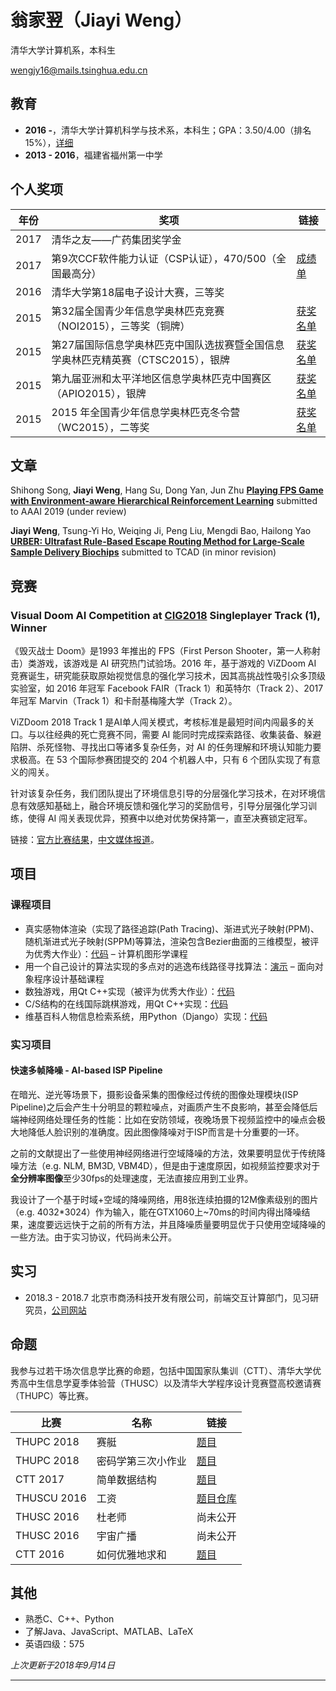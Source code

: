 # 翁家翌（Jiayi Weng）

清华大学计算机系，本科生

[wengjy16@mails.tsinghua.edu.cn](mailto:wengjy16@mails.tsinghua.edu.cn)

## 教育

- **2016 -**，清华大学计算机科学与技术系，本科生；GPA：3.50/4.00（排名15%），[详细](/cv/courses_zh.html)
- **2013 - 2016**，福建省福州第一中学

## 个人奖项

| 年份 | 奖项                                                         | 链接                                                         |
| ---- | ------------------------------------------------------------ | ------------------------------------------------------------ |
| 2017 | 清华之友——广药集团奖学金                                     |                                                              |
| 2017 | 第9次CCF软件能力认证（CSP认证），470/500（全国最高分）       | [成绩单](http://cspro.org/lead/dformsys/application/ccf/pdf/201708506634.pdf) |
| 2016 | 清华大学第18届电子设计大赛，三等奖                           |                                                              |
| 2015 | 第32届全国青少年信息学奥林匹克竞赛（NOI2015），三等奖（铜牌） | [获奖名单](http://history.ccf.org.cn/resources/2567814757332/news/NOI2015%E8%8E%B7%E5%A5%96%E5%90%8D%E5%8D%952015-12-25-10_52_58.htm) |
| 2015 | 第27届国际信息学奥林匹克中国队选拔赛暨全国信息学奥林匹克精英赛（CTSC2015），银牌 | [获奖名单](http://www.noi.cn/noi-news/huojiang/666-ccf-ctsc2015) |
| 2015 | 第九届亚洲和太平洋地区信息学奥林匹克中国赛区（APIO2015），银牌 | [获奖名单](http://www.noi.cn/noi-news/huojiang/667-apio2015) |
| 2015 | 2015 年全国青少年信息学奥林匹克冬令营（WC2015），二等奖      | [获奖名单](http://download.noi.cn/T/2015/NOI2015dly.htm)     |

## 文章

Shihong Song, **Jiayi Weng**, Hang Su, Dong Yan, Jun Zhu   [**Playing FPS Game with Environment-aware Hierarchical Reinforcement Learning**](/cv/viz2018.html)   submitted to AAAI 2019 (under review)

**Jiayi Weng**, Tsung-Yi Ho, Weiqing Ji, Peng Liu, Mengdi Bao, Hailong Yao   [**URBER: Ultrafast Rule-Based Escape Routing Method for Large-Scale Sample Delivery Biochips**](/cv/urber.html)   submitted to TCAD (in minor revision)

## 竞赛

### Visual Doom AI Competition at [CIG2018](https://project.dke.maastrichtuniversity.nl/cig2018/) Singleplayer Track (1), Winner

《毁灭战士 Doom》是1993 年推出的 FPS（First Person Shooter，第一人称射击）类游戏，该游戏是 AI 研究热门试验场。2016 年，基于游戏的 ViZDoom AI 竞赛诞生，研究能获取原始视觉信息的强化学习技术，因其高挑战性吸引众多顶级实验室，如 2016 年冠军 Facebook FAIR（Track 1）和英特尔（Track 2）、2017 年冠军 Marvin（Track 1）和卡耐基梅隆大学（Track 2）。

ViZDoom 2018 Track 1 是AI单人闯关模式，考核标准是最短时间内闯最多的关口。与以往经典的死亡竞赛不同，需要 AI 能同时完成探索路径、收集装备、躲避陷阱、杀死怪物、寻找出口等诸多复杂任务，对 AI 的任务理解和环境认知能力要求极高。在 53 个国际参赛团提交的 204 个机器人中，只有 6 个团队实现了有意义的闯关。

针对该复杂任务，我们团队提出了环境信息引导的分层强化学习技术，在对环境信息有效感知基础上，融合环境反馈和强化学习的奖励信号，引导分层强化学习训练，使得 AI 闯关表现优异，预赛中以绝对优势保持第一，直至决赛锁定冠军。

链接：[官方比赛结果](http://vizdoom.cs.put.edu.pl/competition-cig-2018/competition-results)，[中文媒体报道](https://www.jiqizhixin.com/articles/2018-08-23-12)。

## 项目

### 课程项目

- 真实感物体渲染（实现了路径追踪(Path Tracing)、渐进式光子映射(PPM)、随机渐进式光子映射(SPPM)等算法，渲染包含Bezier曲面的三维模型，被评为优秀大作业）：[代码](https://github.com/Trinkle23897/Computational-Graphics-THU-2018) – 计算机图形学课程
- 用一个自己设计的算法实现的多点对的逃逸布线路径寻找算法：[演示](https://trinkle23897.github.io/demo.html) – 面向对象程序设计基础课程
- 数独游戏，用Qt C++实现（被评为优秀大作业）：[代码](https://github.com/Trinkle23897/sudoku-qt5)
- C/S结构的在线国际跳棋游戏，用Qt C++实现：[代码](https://github.com/Trinkle23897/draughts-qt5)
- 维基百科人物信息检索系统，用Python（Django）实现：[代码](https://github.com/Trinkle23897/list_of_people)


### 实习项目

#### 快速多帧降噪 - AI-based ISP Pipeline

在暗光、逆光等场景下，摄影设备采集的图像经过传统的图像处理模块(ISP Pipeline)之后会产生十分明显的颗粒噪点，对画质产生不良影响，甚至会降低后端神经网络处理任务的性能：比如在安防领域，夜晚场景下视频监控中的噪点会极大地降低人脸识别的准确度。因此图像降噪对于ISP而言是十分重要的一环。

之前的文献提出了一些使用神经网络进行空域降噪的方法，效果要明显优于传统降噪方法（e.g. NLM, BM3D, VBM4D），但是由于速度原因，如视频监控要求对于**全分辨率图像**至少30fps的处理速度，无法直接应用到工业界。

我设计了一个基于时域+空域的降噪网络，用8张连续拍摄的12M像素级别的图片（e.g. 4032*3024）作为输入，能在GTX1060上~70ms的时间内得出降噪结果，速度要远远快于之前的所有方法，并且降噪质量要明显优于只使用空域降噪的一些方法。由于实习协议，代码尚未公开。

## 实习

- 2018.3 - 2018.7  北京市商汤科技开发有限公司，前端交互计算部门，见习研究员，[公司网站](https://www.sensetime.com/)

## 命题

我参与过若干场次信息学比赛的命题，包括中国国家队集训（CTT）、清华大学优秀高中生信息学夏季体验营（THUSC）以及清华大学程序设计竞赛暨高校邀请赛（THUPC）等比赛。

| 比赛       | 名称           | 链接                                |
| ---------- | -------------- | ----------------------------------- |
| THUPC 2018   | 赛艇   | [题目](https://loj.ac/problem/6388) |
| THUPC 2018   | 密码学第三次小作业   | [题目](https://loj.ac/problem/6392) |
| CTT 2017   | 简单数据结构   | [题目](https://loj.ac/problem/2326) |
| THUSCU 2016 | 工资         | [题目仓库](https://git.thusaac.org/publish/THUSCU2017/tree/master/day1/wage) |
| THUSC 2016 | 杜老师         | 尚未公开 |
| THUSC 2016 | 宇宙广播       | 尚未公开 |
| CTT 2016   | 如何优雅地求和 | [题目](http://uoj.ac/problem/269)   |


## 其他

- 熟悉C、C++、Python
- 了解Java、JavaScript、MATLAB、LaTeX
- 英语四级：575

*上次更新于2018年9月14日*

------